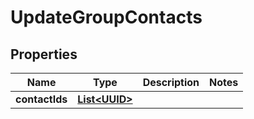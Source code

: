 

# UpdateGroupContacts

## Properties

Name | Type | Description | Notes
------------ | ------------- | ------------- | -------------
**contactIds** | [**List&lt;UUID&gt;**](UUID.md) |  | 



